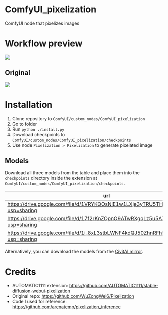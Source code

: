 
# ComfyUI_pixelization

ComfyUI node that pixelizes images

# Workflow preview

![](preview.png)

## Original

![](preview-original.png)


# Installation

1. Clone repository to `ComfyUI/custom_nodes/ComfyUI_pixelization`
2. Go to folder
3. Run `python ./install.py`
4. Download checkpoints to `ComfyUI/custom_nodes/ComfyUI_pixelization/checkpoints`
5. Use node `Pixelization > Pixelization` to generate pixelated image

## Models

Download all three models from the table and place them into the `checkpoints` directory inside the extension at `ComfyUI/custom_nodes/ComfyUI_pixelization/checkpoints`.

| url                                                                                | filename           |
| ---------------------------------------------------------------------------------- | ------------------ |
| https://drive.google.com/file/d/1VRYKQOsNlE1w1LXje3yTRU5THN2MGdMM/view?usp=sharing | pixelart_vgg19.pth |
| https://drive.google.com/file/d/17f2rKnZOpnO9ATwRXgqLz5u5AZsyDvq_/view?usp=sharing | alias_net.pth      |
| https://drive.google.com/file/d/1i_8xL3stbLWNF4kdQJ50ZhnRFhSDh3Az/view?usp=sharing | 160_net_G_A.pth    |

Alternatively, you can download the models from the [CivitAI mirror](https://civitai.com/models/1674670/make-your-own-sprites-models).

# Credits

* AUTOMATIC1111 extension: https://github.com/AUTOMATIC1111/stable-diffusion-webui-pixelization
* Original repo: https://github.com/WuZongWei6/Pixelization
* Code I used for reference: https://github.com/arenatemp/pixelization_inference
